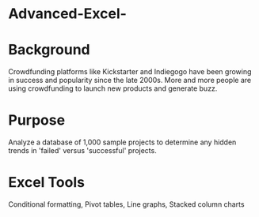 # Advanced-Excel-

# Background
Crowdfunding platforms like Kickstarter and Indiegogo have been growing in success and popularity since the late 2000s. More and more people are using crowdfunding to launch new products and generate buzz. 

# Purpose
Analyze a database of 1,000 sample projects to determine any hidden trends in 'failed' versus 'successful' projects. 

# Excel Tools
Conditional formatting, Pivot tables, Line graphs, Stacked column charts
